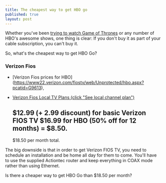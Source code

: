 ```yaml
---
title: The cheapest way to get HBO go
published: true
layout: post
---
```


Whether you've been [trying to watch Game of Thrones](http://theoatmeal.com/comics/game_of_thrones) or any number of HBO's awesome shows, one thing is clear: If you don't buy it as part of your cable subscription, you can't buy it.

So, what's the cheapest way to get HBO Go? 

### Verizon Fios
* [Verizon Fios prices for HBO] (https://www22.verizon.com/fiostv/web/Unprotected/hbo.aspx?pcatid=G9613), 
* [Verizon Fios Local TV Plans (click "See local channel plan")](http://www22.verizon.com/home/fiostv/plans/)

    $12.99 (+ 2.99 discount) for basic Verizon FIOS TV
    $16.99 for HBO (50% off for 12 months) = $8.50. 
    --------------------------------------------------
    $18.50 per month total.

The big downside is that in order to get Verizon FIOS TV, you need to schedule an installation and be home all day for them to come. You'll have to use the supplied Actiontec router and keep everything in COAX mode rather than using Ethernet.

Is there a cheaper way to get HBO Go than $18.50 per month? 